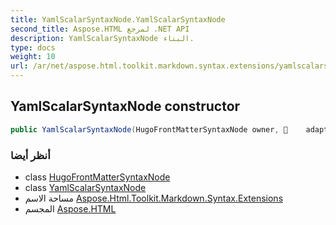 ```yaml
---
title: YamlScalarSyntaxNode.YamlScalarSyntaxNode
second_title: Aspose.HTML لمرجع .NET API
description: YamlScalarSyntaxNode البناء. 
type: docs
weight: 10
url: /ar/net/aspose.html.toolkit.markdown.syntax.extensions/yamlscalarsyntaxnode/yamlscalarsyntaxnode/
---
```

## YamlScalarSyntaxNode constructor

```csharp
public YamlScalarSyntaxNode(HugoFrontMatterSyntaxNode owner,     adaptee)
```

### أنظر أيضا

* class [HugoFrontMatterSyntaxNode](../../hugofrontmattersyntaxnode/)
* class [YamlScalarSyntaxNode](../)
* مساحة الاسم [Aspose.Html.Toolkit.Markdown.Syntax.Extensions](../../yamlscalarsyntaxnode/)
* المجسم [Aspose.HTML](../../../)


